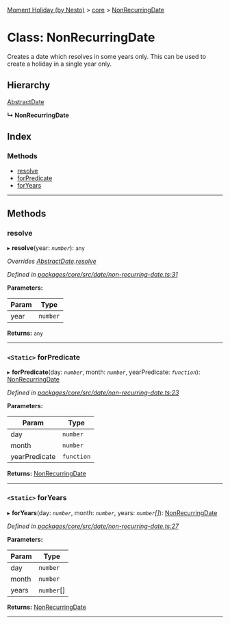 [Moment Holiday (by Nesto)](../README.md) > [core](../modules/core.md) > [NonRecurringDate](../classes/core.nonrecurringdate.md)

# Class: NonRecurringDate

Creates a date which resolves in some years only. This can be used to create a holiday in a single year only.

## Hierarchy

 [AbstractDate](core.abstractdate.md)

**↳ NonRecurringDate**

## Index

### Methods

* [resolve](core.nonrecurringdate.md#resolve)
* [forPredicate](core.nonrecurringdate.md#forpredicate)
* [forYears](core.nonrecurringdate.md#foryears)

---

## Methods

<a id="resolve"></a>

###  resolve

▸ **resolve**(year: *`number`*): `any`

*Overrides [AbstractDate](core.abstractdate.md).[resolve](core.abstractdate.md#resolve)*

*Defined in [packages/core/src/date/non-recurring-date.ts:31](https://github.com/nesto-software/moment-holiday/blob/72ce1a6/packages/core/src/date/non-recurring-date.ts#L31)*

**Parameters:**

| Param | Type |
| ------ | ------ |
| year | `number` |

**Returns:** `any`

___
<a id="forpredicate"></a>

### `<Static>` forPredicate

▸ **forPredicate**(day: *`number`*, month: *`number`*, yearPredicate: *`function`*): [NonRecurringDate](core.nonrecurringdate.md)

*Defined in [packages/core/src/date/non-recurring-date.ts:23](https://github.com/nesto-software/moment-holiday/blob/72ce1a6/packages/core/src/date/non-recurring-date.ts#L23)*

**Parameters:**

| Param | Type |
| ------ | ------ |
| day | `number` |
| month | `number` |
| yearPredicate | `function` |

**Returns:** [NonRecurringDate](core.nonrecurringdate.md)

___
<a id="foryears"></a>

### `<Static>` forYears

▸ **forYears**(day: *`number`*, month: *`number`*, years: *`number`[]*): [NonRecurringDate](core.nonrecurringdate.md)

*Defined in [packages/core/src/date/non-recurring-date.ts:27](https://github.com/nesto-software/moment-holiday/blob/72ce1a6/packages/core/src/date/non-recurring-date.ts#L27)*

**Parameters:**

| Param | Type |
| ------ | ------ |
| day | `number` |
| month | `number` |
| years | `number`[] |

**Returns:** [NonRecurringDate](core.nonrecurringdate.md)

___


